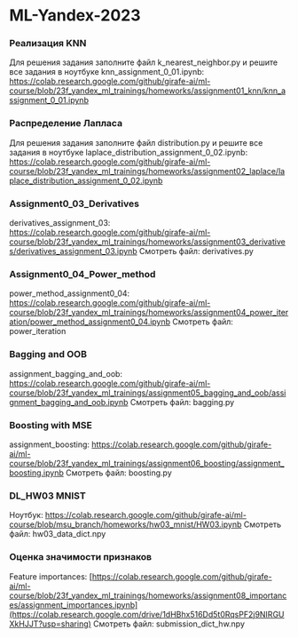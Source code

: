 # ML-Yandex-2023

### Реализация KNN

Для решения задания заполните файл k_nearest_neighbor.py и решите все задания в ноутбуке knn_assignment_0_01.ipynb: https://colab.research.google.com/github/girafe-ai/ml-course/blob/23f_yandex_ml_trainings/homeworks/assignment01_knn/knn_assignment_0_01.ipynb

### Распределение Лапласа

Для решения задания заполните файл distribution.py и решите все задания в ноутбуке laplace_distribution_assignment_0_02.ipynb: https://colab.research.google.com/github/girafe-ai/ml-course/blob/23f_yandex_ml_trainings/homeworks/assignment02_laplace/laplace_distribution_assignment_0_02.ipynb

### Assignment0_03_Derivatives

derivatives_assignment_03: https://colab.research.google.com/github/girafe-ai/ml-course/blob/23f_yandex_ml_trainings/homeworks/assignment03_derivatives/derivatives_assignment_03.ipynb
Смотреть файл: derivatives.py

### Assignment0_04_Power_method

power_method_assignment0_04: https://colab.research.google.com/github/girafe-ai/ml-course/blob/23f_yandex_ml_trainings/homeworks/assignment04_power_iteration/power_method_assignment0_04.ipynb
Смотреть файл: power_iteration

### Bagging and OOB

assignment_bagging_and_oob: https://colab.research.google.com/github/girafe-ai/ml-course/blob/23f_yandex_ml_trainings/assignment05_bagging_and_oob/assignment_bagging_and_oob.ipynb
Смотреть файл: bagging.py

### Boosting with MSE

assignment_boosting: https://colab.research.google.com/github/girafe-ai/ml-course/blob/23f_yandex_ml_trainings/assignment06_boosting/assignment_boosting.ipynb
Смотреть файл: boosting.py

### DL_HW03 MNIST

Ноутбук: https://colab.research.google.com/github/girafe-ai/ml-course/blob/msu_branch/homeworks/hw03_mnist/HW03.ipynb
Смотреть файл: hw03_data_dict.npy

### Оценка значимости признаков

Feature importances: [https://colab.research.google.com/github/girafe-ai/ml-course/blob/23f_yandex_ml_trainings/homeworks/assignment08_importances/assignment_importances.ipynb](https://colab.research.google.com/drive/1dHBhx516Dd5t0RqsPF2j9NIRGUXkHJJT?usp=sharing)
Смотреть файл: submission_dict_hw.npy

